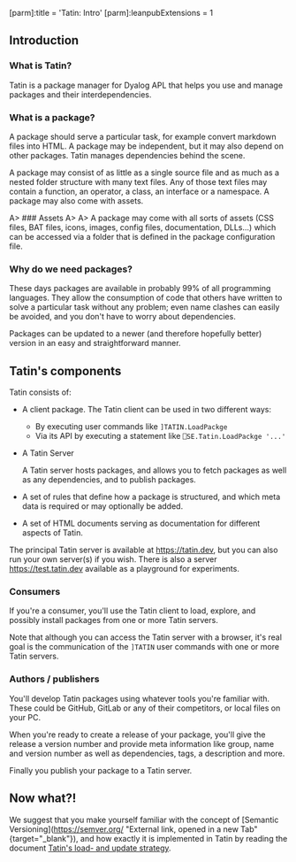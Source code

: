[parm]:title             = 'Tatin: Intro'
[parm]:leanpubExtensions = 1


## Introduction

### What is Tatin?

Tatin is a package manager for Dyalog APL that helps you use and manage packages and their interdependencies. 

### What is a package?

A package should serve a particular task, for example convert markdown files into HTML. A package may be independent, but it may also depend on other packages. Tatin manages dependencies behind the scene.

A package may consist of as little as a single source file and as much as a nested folder structure with many text files. Any of those text files may contain a function, an operator, a class, an interface or a namespace. A package may also come with assets.

A> ### Assets
A>
A> A package may come with all sorts of assets (CSS files, BAT files, icons, images, config files, documentation, DLLs...) which can be accessed via a folder that is defined in the package configuration file.


### Why do we need packages?

These days packages are available in probably 99% of all programming languages. They allow the consumption of code that others have written to solve a particular task without any problem; even name clashes can easily be avoided, and you don't have to worry about dependencies.

Packages can be updated to a newer (and therefore hopefully better) version in an easy and straightforward manner.


## Tatin's components

Tatin consists of:

* A client package. The Tatin client can be used in two different ways:

  * By executing user commands like `]TATIN.LoadPackge`  
  * Via its API by executing a statement like `⎕SE.Tatin.LoadPackge '...'`

* A Tatin Server

  A Tatin server hosts packages, and allows you to fetch packages as well as any dependencies, and to publish packages.

* A set of rules that define how a package is structured, and which meta data is required or may optionally be added.

* A set of HTML documents serving as documentation for different aspects of Tatin.

The principal Tatin server is available at <https://tatin.dev>, but you can also run your own server(s) if you wish. There is also a server <https://test.tatin.dev> available as a playground for experiments.


### Consumers

If you're a consumer, you'll use the Tatin client to load, explore, and possibly install packages from one or more Tatin servers.

Note that although you can access the Tatin server with a browser, it's real goal is the communication of the `]TATIN` user commands with one or more Tatin servers.


### Authors / publishers
 
You'll develop Tatin packages using whatever tools you're familiar with.  These could be GitHub, GitLab or any of their competitors, or local files on your PC.

When you're ready to create a release of your package, you'll give the release a version number and provide meta information like group, name and version number as well as dependencies, tags, a description and more.

Finally you publish your package to a Tatin server.

## Now what?!

We suggest that you make yourself familiar with the concept of [Semantic Versioning](https://semver.org/ "External link, opened in a new Tab" {target="_blank"}), and how exactly it is implemented in Tatin by reading the document [Tatin's load- and update strategy](./TatinsLoadAndUpdateStrategy.html "Opens the document TatinsLoadAndUpdateStrategy.html").